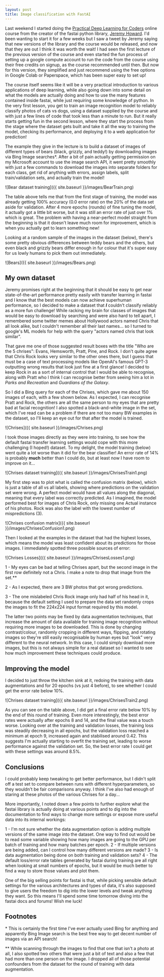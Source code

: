 ```yaml
---
layout: post
title: Image classification with FastAI
---
```


Last weekend I started doing the [Practical Deep Learning for Coders](https://course.fast.ai/) online course from the creator of the fastai python library, [Jeremy Howard](https://twitter.com/jeremyphoward). I'd been wanting to start it for a few weeks but I saw a tweet by Jeremy saying that new versions of the library and the course would be released, and now that they are out I think it was worth the wait! I had seen the first lecture of the previous version of the course and even started the fun process of setting up a google compute account to run the code from the course using their free credits on signup, as the course recommended until then. But now for this version, they simplified and just recommend using the free options in Google Colab or Paperspace, which has been super easy to set up!

The course itself seems like it will be a very practical introduction to various applications of deep learning, while also going down into some detail on what the models are actually doing and how to use the many features contained inside fastai, while just requiring some knowledge of python. In the very first lesson, you get to train an image recognition model to reliably classify photos of cats vs dogs, using a dataset supplied by the course and with just a few lines of code that took less than a minute to run. But it really starts getting fun in the second lesson, where they start the process from the stage where the dataset gets built and take it all the way to training the model, checking its performance, and deploying it to a web application for prediction!

The example they give in the lecture is to build a dataset of images of different types of bears (black, grizzly, and teddy!) by downloading images via Bing Image searches\*. After a bit of pain actually getting permission on my Microsoft account to use the image search API, it went pretty smoothly with just a few commands to download the images into separate folders for each class, get rid of anything with errors, assign labels, split train/validation sets, and actually train the model!

![Bear dataset training]({{ site.baseurl }}/images/BearTrain.png)

The table above tells me that from the first stage of training, the model was already getting 100% accuracy (0.0 error rate) on the 20% of the data set aside for validation. After 4 more epochs (rounds) of fine tuning the model, it actually got a little bit worse, but it was still an error rate of just over 1% which is great. The problem with having a near-perfect model straight from the beginning is that it doesn't leave much room for improvement, which is when you actually get to learn something new!

Looking at a random sample of the images in the dataset (below), there's some pretty obvious differences between teddy bears and the others, but even black and grizzly bears differ enough in fur colour that it's super easy for us lowly humans to pick them out immediately.

![Bears]({{ site.baseurl }}/images/Bears.png)

## My own dataset

Jeremy promises right at the beginning that it should be easy to get near state-of-the-art performance pretty easily with transfer learning in fastai and I know that the best models can now achieve superhuman performance, so I decided to make a dataset that ***I*** couldn't classify reliably as a more fun challenge! While racking my brain for classes of images that would be easy to download by searching and were also hard to tell apart, I remembered some twitter memes about Hollywood actors named Chris that all look alike, but I couldn't remember all their last names... so I turned to google's ML models for help with the query "actors named chris that look similar".

That gave me one of those suggested result boxes with the title "Who are the 5 chrises": Evans, Hemsworth, Pratt, Pine, and Rock. I don't quite agree that Chris Rock looks very similar to the other ones there, but I guess that must be a case of text processing models like OpenAI's famous GPT-3 outputting wrong results that look just fine at a first glance! I decided to keep Rock in as a sort of internal control that I would be able to recognise, along with Pratt who I think I can recognise better from seeing him a lot in *Parks and Recreation* and *Guardians of the Galaxy*.

So I did a Bing query for each of the Chrises, which gave me about 150 images of each, with a few shown below. As I expected, I can recognise Pratt and Rock, the others are all the same person to my eyes that are pretty bad at facial recognition! I also spotted a black-and-white image in the set, which I've read can be a problem if there are not too many BW examples in the dataset, so I'll keep an eye out for that after the model is trained.

![Chrises]({{ site.baseurl }}/images/Chrises.png)

I took those images directly as they were into training, to see how the default fastai transfer learning settings would cope with this more challenging (I hoped!) dataset. To my delight, the model training (below) went quite a lot worse than it did for the bear classifier! An error rate of 14% is probably **much** better than I could do, but at least now I have room to improve on it...

![Chrises dataset training]({{ site.baseurl }}/images/ChrisesTrain1.png)

My first step was to plot what is called the confusion matrix (below), which is just a table of all vs all labels, showing where predictions on the validation set were wrong. A perfect model would have all values along the diagonal, meaning that every label was correctly predicted. As I imagined, the model performed best for images of Chris Rock, only missing one Actual instance of his photos. Rock was also the label with the lowest number of mispredictions (3).

![Chrises confusion matrix]({{ site.baseurl }}/images/ChrisesConfusion1.png)

Then I looked at the examples in the dataset that had the highest losses, which means the model was least confident about its predictions for those images. I immediately spotted three possible sources of error:

![Chrises Losses]({{ site.baseurl }}/images/ChrisesLosses1.png)

1 - My eyes can be bad at telling Chrises apart, but the second image in the first row definitely not a Chris. I make a note to drop that image from the set.\*\*

2 - As I expected, there are 3 BW photos that got wrong predictions.

3 - The one mislabeled Chris Rock image only had half of his head in it, because the default setting I used to prepare the data set randomly crops the images to fit the 224x224 input format required by this model.

The latter two points may be fixed by data augmentation techniques, that increase the amount of data available for training image recognition without requiring more images to be downloaded. This is done by changing contrast/colour, randomly cropping in different ways, flipping, and rotating images so they're still easily recognisable by human eyes but "look" very different to the neural network. In this case, I could simply download more images, but this is not always simple for a real dataset so I wanted to see how much improvement these techniques could produce.

## Improving the model

I decided to just throw the kitchen sink at it, redoing the training with data augmentations and for 20 epochs (vs just 4 before), to see whether I could get the error rate below 10%.

![Chrises dataset training]({{ site.baseurl }}/images/ChrisesTrain2.png)

As you can see on the table above, I did get a final error rate below 10% by the end of this round of training. Even more interestingly, the best error rates were actually after epochs 8 and 14, and the final value was a touch worse. Looking over at the training and validation losses, the training loss was steadily decreasing in all epochs, but the validation loss reached a minimum at epoch 9, increased again and stabilised around 0.42. This suggests I'm actually starting to overfit the training set, leading to worse performance against the validation set. So, the best error rate I could get with these settings was around 8.5%.

## Conclusions

I could probably keep tweaking to get better performance, but I didn't split off a test set to compare between runs with different hyperparameters, so they wouldn't be fair comparisons anyway. I think I've also had enough of staring at these photos of the various Chrises for a day...

More importantly, I noted down a few points to further explore what the fastai library is actually doing at various points and to dig into the documentation to find ways to change more settings or expose more useful data into its internal workings:

1 - I'm not sure whether the data augmentation option is adding multiple versions of the same image into the dataset. One way to find out would be to read some variable showing how many images are going to the GPU per batch of training and how many batches per epoch.
2 - If multiple versions are being added, can I control how many different versions are made?
3 - Is data augmentation being done on both training and validation sets?
4 - The default loss/error rate tables generated by fastai during training are all right when looking at small numbers of epochs, but it would be much better to find a way to store those values and plot them.

One of the big selling points for fastai is that, while picking sensible default settings for the various architectures and types of data, it's also supposed to give users the freedom to dig into the lower levels and tweak anything they want. So this means I'll spend some time tomorrow diving into the fastai docs and forums! Wish me luck!

## Footnotes
\* This is certainly the first time I've ever actually used Bing for anything and apparently Bing Image search is the best free way to get decent number of images via an API search!

\*\* While scanning through the images to find that one that isn't a photo at all, I also spotted two others that were just a bit of text and also a few that had more than one person on the image. I dropped all of those potential confounders from the dataset for the round of training with data augmentation.
